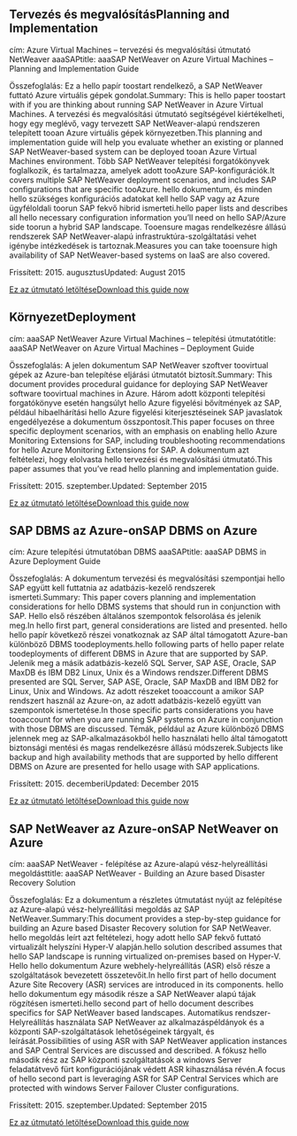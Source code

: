 
## <a name="planning-and-implementation"></a><span data-ttu-id="caf9a-101">Tervezés és megvalósítás</span><span class="sxs-lookup"><span data-stu-id="caf9a-101">Planning and Implementation</span></span>
<span data-ttu-id="caf9a-102">cím: Azure Virtual Machines – tervezési és megvalósítási útmutató NetWeaver aaaSAP</span><span class="sxs-lookup"><span data-stu-id="caf9a-102">title: aaaSAP NetWeaver on Azure Virtual Machines – Planning and Implementation Guide</span></span>

<span data-ttu-id="caf9a-103">Összefoglalás: Ez a hello papír toostart rendelkező, a SAP NetWeaver futtató Azure virtuális gépek gondolat.</span><span class="sxs-lookup"><span data-stu-id="caf9a-103">Summary: This is hello paper toostart with if you are thinking about running SAP NetWeaver in Azure Virtual Machines.</span></span> <span data-ttu-id="caf9a-104">A tervezési és megvalósítási útmutató segítségével kiértékelheti, hogy egy meglévő, vagy tervezett SAP NetWeaver-alapú rendszeren telepített tooan Azure virtuális gépek környezetben.</span><span class="sxs-lookup"><span data-stu-id="caf9a-104">This planning and implementation guide will help you evaluate whether an existing or planned SAP NetWeaver-based system can be deployed tooan Azure Virtual Machines environment.</span></span> <span data-ttu-id="caf9a-105">Több SAP NetWeaver telepítési forgatókönyvek foglalkozik, és tartalmazza, amelyek adott tooAzure SAP-konfigurációk.</span><span class="sxs-lookup"><span data-stu-id="caf9a-105">It covers multiple SAP NetWeaver deployment scenarios, and includes SAP configurations that are specific tooAzure.</span></span> <span data-ttu-id="caf9a-106">hello dokumentum, és minden hello szükséges konfigurációs adatokat kell hello SAP vagy az Azure ügyféloldali toorun SAP fekvő hibrid ismerteti.</span><span class="sxs-lookup"><span data-stu-id="caf9a-106">hello paper lists and describes all hello necessary configuration information you’ll need on hello SAP/Azure side toorun a hybrid SAP landscape.</span></span> <span data-ttu-id="caf9a-107">Tooensure magas rendelkezésre állású rendszerek SAP NetWeaver-alapú infrastruktúra-szolgáltatási vehet igénybe intézkedések is tartoznak.</span><span class="sxs-lookup"><span data-stu-id="caf9a-107">Measures you can take tooensure high availability of SAP NetWeaver-based systems on IaaS are also covered.</span></span>

<span data-ttu-id="caf9a-108">Frissített: 2015. augusztus</span><span class="sxs-lookup"><span data-stu-id="caf9a-108">Updated: August 2015</span></span>

[<span data-ttu-id="caf9a-109">Ez az útmutató letöltése</span><span class="sxs-lookup"><span data-stu-id="caf9a-109">Download this guide now</span></span>](http://go.microsoft.com/fwlink/?LinkId=397963)

## <a name="deployment"></a><span data-ttu-id="caf9a-110">Környezet</span><span class="sxs-lookup"><span data-stu-id="caf9a-110">Deployment</span></span>
<span data-ttu-id="caf9a-111">cím: aaaSAP NetWeaver Azure Virtual Machines – telepítési útmutató</span><span class="sxs-lookup"><span data-stu-id="caf9a-111">title: aaaSAP NetWeaver on Azure Virtual Machines – Deployment Guide</span></span>

<span data-ttu-id="caf9a-112">Összefoglalás: A jelen dokumentum SAP NetWeaver szoftver toovirtual gépek az Azure-ban telepítése eljárási útmutatót biztosít.</span><span class="sxs-lookup"><span data-stu-id="caf9a-112">Summary: This document provides procedural guidance for deploying SAP NetWeaver software toovirtual machines in Azure.</span></span> <span data-ttu-id="caf9a-113">Három adott központi telepítési forgatókönyve esetén hangsúlyt hello Azure figyelési bővítmények az SAP, például hibaelhárítási hello Azure figyelési kiterjesztéseinek SAP javaslatok engedélyezése a dokumentum összpontosít.</span><span class="sxs-lookup"><span data-stu-id="caf9a-113">This paper focuses on three specific deployment scenarios, with an emphasis on enabling hello Azure Monitoring Extensions for SAP, including troubleshooting recommendations for hello Azure Monitoring Extensions for SAP.</span></span> <span data-ttu-id="caf9a-114">A dokumentum azt feltételezi, hogy elolvasta hello tervezési és megvalósítási útmutató.</span><span class="sxs-lookup"><span data-stu-id="caf9a-114">This paper assumes that you’ve read hello planning and implementation guide.</span></span>

<span data-ttu-id="caf9a-115">Frissített: 2015. szeptember.</span><span class="sxs-lookup"><span data-stu-id="caf9a-115">Updated: September 2015</span></span>

[<span data-ttu-id="caf9a-116">Ez az útmutató letöltése</span><span class="sxs-lookup"><span data-stu-id="caf9a-116">Download this guide now</span></span>](http://go.microsoft.com/fwlink/?LinkId=397964)

## <a name="sap-dbms-on-azure"></a><span data-ttu-id="caf9a-117">SAP DBMS az Azure-on</span><span class="sxs-lookup"><span data-stu-id="caf9a-117">SAP DBMS on Azure</span></span>
<span data-ttu-id="caf9a-118">cím: Azure telepítési útmutatóban DBMS aaaSAP</span><span class="sxs-lookup"><span data-stu-id="caf9a-118">title: aaaSAP DBMS in Azure Deployment Guide</span></span>

<span data-ttu-id="caf9a-119">Összefoglalás: A dokumentum tervezési és megvalósítási szempontjai hello SAP együtt kell futtatnia az adatbázis-kezelő rendszerek ismerteti.</span><span class="sxs-lookup"><span data-stu-id="caf9a-119">Summary: This paper covers planning and implementation considerations for hello DBMS systems that should run in conjunction with SAP.</span></span> <span data-ttu-id="caf9a-120">Hello első részében általános szempontok felsorolása és jelenik meg.</span><span class="sxs-lookup"><span data-stu-id="caf9a-120">In hello first part, general considerations are listed and presented.</span></span> <span data-ttu-id="caf9a-121">hello hello papír következő részei vonatkoznak az SAP által támogatott Azure-ban különböző DBMS toodeployments.</span><span class="sxs-lookup"><span data-stu-id="caf9a-121">hello following parts of hello paper relate toodeployments of different DBMS in Azure that are supported by SAP.</span></span> <span data-ttu-id="caf9a-122">Jelenik meg a másik adatbázis-kezelő SQL Server, SAP ASE, Oracle, SAP MaxDB és IBM DB2 Linux, Unix és a Windows rendszer.</span><span class="sxs-lookup"><span data-stu-id="caf9a-122">Different DBMS presented are SQL Server, SAP ASE, Oracle, SAP MaxDB and IBM DB2 for Linux, Unix and Windows.</span></span> <span data-ttu-id="caf9a-123">Az adott részeket tooaccount a amikor SAP rendszert használ az Azure-on, az adott adatbázis-kezelő együtt van szempontok ismertetése.</span><span class="sxs-lookup"><span data-stu-id="caf9a-123">In those specific parts considerations you have tooaccount for when you are running SAP systems on Azure in conjunction with those DBMS are discussed.</span></span> <span data-ttu-id="caf9a-124">Témák, például az Azure különböző DBMS jelennek meg az SAP-alkalmazásokból hello használati hello által támogatott biztonsági mentési és magas rendelkezésre állású módszerek.</span><span class="sxs-lookup"><span data-stu-id="caf9a-124">Subjects like backup and high availability methods that are supported by hello different DBMS on Azure are presented for hello usage with SAP applications.</span></span>

<span data-ttu-id="caf9a-125">Frissített: 2015. decemberi</span><span class="sxs-lookup"><span data-stu-id="caf9a-125">Updated: December 2015</span></span>

[<span data-ttu-id="caf9a-126">Ez az útmutató letöltése</span><span class="sxs-lookup"><span data-stu-id="caf9a-126">Download this guide now</span></span>](http://go.microsoft.com/fwlink/?LinkId=397965)

## <a name="sap-netweaver-on-azure"></a><span data-ttu-id="caf9a-127">SAP NetWeaver az Azure-on</span><span class="sxs-lookup"><span data-stu-id="caf9a-127">SAP NetWeaver on Azure</span></span>
<span data-ttu-id="caf9a-128">cím: aaaSAP NetWeaver - felépítése az Azure-alapú vész-helyreállítási megoldást</span><span class="sxs-lookup"><span data-stu-id="caf9a-128">title: aaaSAP NetWeaver - Building an Azure based Disaster Recovery Solution</span></span>

<span data-ttu-id="caf9a-129">Összefoglalás: Ez a dokumentum a részletes útmutatást nyújt az felépítése az Azure-alapú vész-helyreállítási megoldás az SAP NetWeaver.</span><span class="sxs-lookup"><span data-stu-id="caf9a-129">Summary:This document provides a step-by-step guidance for building an Azure based Disaster Recovery solution for SAP NetWeaver.</span></span> <span data-ttu-id="caf9a-130">hello megoldás leírt azt feltételezi, hogy adott hello SAP fekvő futtató virtualizált helyszíni Hyper-V alapján.</span><span class="sxs-lookup"><span data-stu-id="caf9a-130">hello solution described assumes that hello SAP landscape is running virtualized on-premises based on Hyper-V.</span></span> <span data-ttu-id="caf9a-131">Hello hello dokumentum Azure webhely-helyreállítás (ASR) első része a szolgáltatások bevezetett összetevőit.</span><span class="sxs-lookup"><span data-stu-id="caf9a-131">In hello first part of hello document Azure Site Recovery (ASR) services are introduced in its components.</span></span> <span data-ttu-id="caf9a-132">hello hello dokumentum egy második része a SAP NetWeaver alapú tájak rögzítésen ismerteti.</span><span class="sxs-lookup"><span data-stu-id="caf9a-132">hello second part of hello document describes specifics for SAP NetWeaver based landscapes.</span></span> <span data-ttu-id="caf9a-133">Automatikus rendszer-Helyreállítás használata SAP NetWeaver az alkalmazáspéldányok és a központi SAP-szolgáltatások lehetőségeinek tárgyalt, és leírását.</span><span class="sxs-lookup"><span data-stu-id="caf9a-133">Possibilities of using ASR with SAP NetWeaver application instances and SAP Central Services are discussed and described.</span></span> <span data-ttu-id="caf9a-134">A fókusz hello második rész az SAP központi szolgáltatások a windows Server feladatátvevő fürt konfigurációjának védett ASR kihasználása révén.</span><span class="sxs-lookup"><span data-stu-id="caf9a-134">A focus of hello second part is leveraging ASR for SAP Central Services which are protected with windows Server Failover Cluster configurations.</span></span>

<span data-ttu-id="caf9a-135">Frissített: 2015. szeptember.</span><span class="sxs-lookup"><span data-stu-id="caf9a-135">Updated: September 2015</span></span>

[<span data-ttu-id="caf9a-136">Ez az útmutató letöltése</span><span class="sxs-lookup"><span data-stu-id="caf9a-136">Download this guide now</span></span>](http://go.microsoft.com/fwlink/?LinkID=521971)

